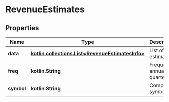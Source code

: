 
# RevenueEstimates

## Properties
Name | Type | Description | Notes
------------ | ------------- | ------------- | -------------
**data** | [**kotlin.collections.List&lt;RevenueEstimatesInfo&gt;**](RevenueEstimatesInfo.md) | List of estimates |  [optional]
**freq** | **kotlin.String** | Frequency: annual or quarterly. |  [optional]
**symbol** | **kotlin.String** | Company symbol. |  [optional]




